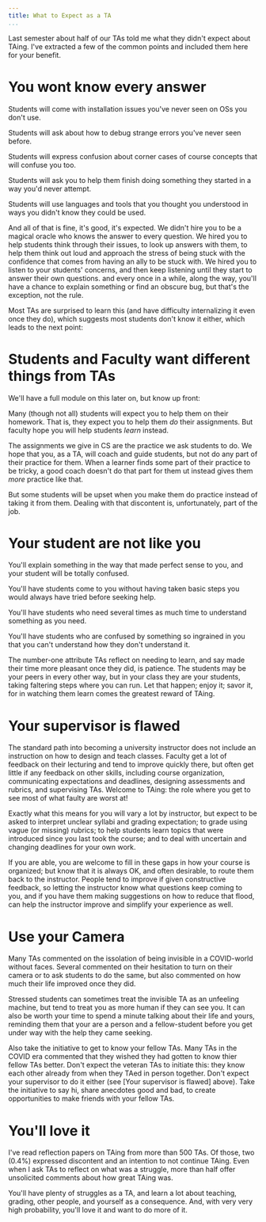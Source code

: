 ```yaml
---
title: What to Expect as a TA
...
```


Last semester about half of our TAs told me what they didn't expect about TAing. I've extracted a few of the common points and included them here for your benefit.

# You wont know every answer

Students will come with installation issues you've never seen on OSs you don't use.

Students will ask about how to debug strange errors you've never seen before.

Students will express confusion about corner cases of course concepts that will confuse you too.

Students will ask you to help them finish doing something they started in a way you'd never attempt.

Students will use languages and tools that you thought you understood in ways you didn't know they could be used.

And all of that is fine, it's good, it's expected. We didn't hire you to be a magical oracle who knows the answer to every question. We hired you to help students think through their issues, to look up answers with them, to help them think out loud and approach the stress of being stuck with the confidence that comes from having an ally to be stuck with. We hired you to listen to your students' concerns, and then keep listening until they start to answer their own questions. and every once in a while, along the way, you'll have a chance to explain something or find an obscure bug, but that's the exception, not the rule.

Most TAs are surprised to learn this (and have difficulty internalizing it even once they do), which suggests most students don't know it either, which leads to the next point:

# Students and Faculty want different things from TAs

We'll have a full module on this later on, but know up front:

Many (though not all) students will expect you to help them on their homework. That is, they expect you to help them *do* their assignments.
But faculty hope you will help students *learn* instead.

The assignments we give in CS are the practice we ask students to do.
We hope that you, as a TA, will coach and guide students, but not do any part of their practice for them.
When a learner finds some part of their practice to be tricky, a good coach doesn't do that part for them ut instead gives them *more* practice like that.

But some students will be upset when you make them do practice instead of taking it from them. Dealing with that discontent is, unfortunately, part of the job.

# Your student are not like you

You'll explain something in the way that made perfect sense to you, and your student will be totally confused.

You'll have students come to you without having taken basic steps you would always have tried before seeking help.

You'll have students who need several times as much time to understand something as you need.

You'll have students who are confused by something so ingrained in you that you can't understand how they don't understand it.

The number-one attribute TAs reflect on needing to learn, and say made their time more pleasant once they did, is patience. The students may be your peers in every other way, but in your class they are your students, taking faltering steps where you can run. Let that happen; enjoy it; savor it, for in watching them learn comes the greatest reward of TAing.

# Your supervisor is flawed

The standard path into becoming a university instructor does not include an instruction on how to design and teach classes. Faculty get a lot of feedback on their lecturing and tend to improve quickly there, but often get little if any feedback on other skills, including course organization, communicating expectations and deadlines, designing assessments and rubrics, and supervising TAs. Welcome to TAing: the role where you get to see most of what faulty are worst at!

Exactly what this means for you will vary a lot by instructor, but expect to be asked to interpret unclear syllabi and grading expectation; to grade using vague (or missing) rubrics; to help students learn topics that were introduced since you last took the course; and to deal with uncertain and changing deadlines for your own work.

If you are able, you are welcome to fill in these gaps in how your course is organized; but know that it is always OK, and often desirable, to route them back to the instructor. People tend to improve if given constructive feedback, so letting the instructor know what questions keep coming to you, and if you have them making suggestions on how to reduce that flood, can help the instructor improve and simplify your experience as well.

# Use your Camera

Many TAs commented on the issolation of being invisible in a COVID-world without faces. Several commented on their hesitation to turn on their camera or to ask students to do the same, but also commented on how much their life improved once they did.

Stressed students can sometimes treat the invisible TA as an unfeeling machine, but tend to treat you as more human if they can see you. It can also be worth your time to spend a minute talking about their life and yours, reminding them that your are a person and a fellow-student before you get under way with the help they came seeking.

Also take the initiative to get to know your fellow TAs. Many TAs in the COVID era commented that they wished they had gotten to know thier fellow TAs better. Don't expect the veteran TAs to initiate this: they know each other already from when they TAed in person together. Don't expect your supervisor to do it either (see [Your supervisor is flawed] above). Take the initiative to say hi, share anecdotes good and bad, to create opportunities to make friends with your fellow TAs.

# You'll love it

I've read reflection papers on TAing from more than 500 TAs.
Of those, two (0.4%) expressed discontent and an intention to not continue TAing.
Even when I ask TAs to reflect on what was a struggle, more than half offer unsolicited comments about how great TAing was.

You'll have plenty of struggles as a TA, and learn a lot about teaching, grading, other people, and yourself as a consequence. And, with very very high probability, you'll love it and want to do more of it. 
